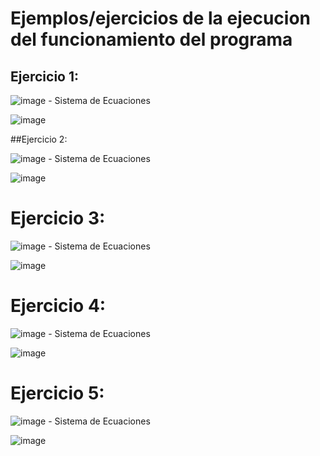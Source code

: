  # Ejemplos/ejercicios de la ejecucion del funcionamiento del programa

## Ejercicio 1:

![image](https://github.com/CristianCHsx/Metodos-Numericos/assets/162630564/f7e51023-d300-49a9-b5a0-785e97c125ee)  - Sistema de Ecuaciones

![image](https://github.com/CristianCHsx/Metodos-Numericos/assets/162630564/fa3294db-46b8-4d7b-b88a-a2c4be05459d)


 ##Ejercicio 2:

![image](https://github.com/CristianCHsx/Metodos-Numericos/assets/162630564/55f74914-7283-4aed-bd18-729b932f4b30) - Sistema de Ecuaciones

![image](https://github.com/CristianCHsx/Metodos-Numericos/assets/162630564/b2801b95-c789-4ff9-bc5e-e0018418f8f4)

# Ejercicio 3:

![image](https://github.com/CristianCHsx/Metodos-Numericos/assets/162630564/db9bf4eb-7c25-4566-a74a-d27c4533fb19) - Sistema de Ecuaciones

 
 ![image](https://github.com/CristianCHsx/Metodos-Numericos/assets/162630564/f7647fb2-bb03-434a-9678-9fe0e6f69a94)

# Ejercicio 4:

![image](https://github.com/CristianCHsx/Metodos-Numericos/assets/162630564/25a186c5-cddc-4490-9469-0af080b0af93) - Sistema de Ecuaciones

![image](https://github.com/CristianCHsx/Metodos-Numericos/assets/162630564/5e081ca5-c246-45b6-8421-c7ffd97a62b0)

# Ejercicio 5:

![image](https://github.com/CristianCHsx/Metodos-Numericos/assets/162630564/8fca41d3-f5eb-4f48-a166-50c44800b92c) - Sistema de Ecuaciones

![image](https://github.com/CristianCHsx/Metodos-Numericos/assets/162630564/db1746f6-4a61-49a3-a636-249f099e2661)
